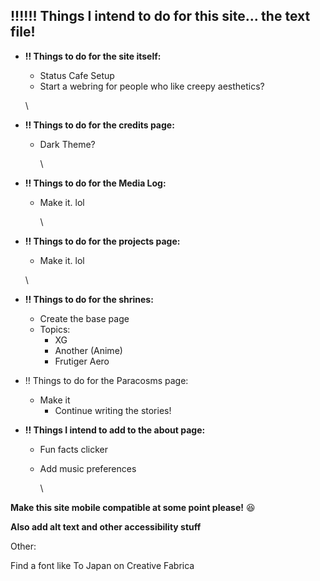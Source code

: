 ## !!!!!! Things I intend to do for this site... the text file!

* **!! Things to do for the site itself:**
  * Status Cafe Setup
  * Start a webring for people who like creepy aesthetics?

  \
* **!! Things to do for the credits page:**
  * Dark Theme?

    \
* **!! Things to do for the Media Log:**
  * Make it. lol

    \
* **!! Things to do for the projects page:**
  * Make it. lol

  \
* **!! Things to do for the shrines:**
  * Create the base page
  * Topics:
    * XG
    * Another (Anime)
    * Frutiger Aero


* !! Things to do for the Paracosms page:
  * Make it
    * Continue writing the stories!


* **!! Things I intend to add to the about page:**
  * Fun facts clicker
  * Add music preferences

    \

**Make this site mobile compatible at some point please!** :laughing:

**Also add alt text and other accessibility stuff**


Other:

Find a font like To Japan on Creative Fabrica